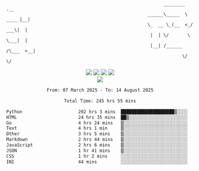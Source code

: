 ```
                                                           ________        .__ 
                                                     ______\_____  \  ____ |__|
                                                     \_  __ \_(__  <_/ ___\|  |
                                                      |  | \/       \  \___|  |
                                                      |__| /______  /\___  >__|
                                                                  \/     \/    
```

<div align="center">
  <img src="https://komarev.com/ghpvc/?username=r3ci&label=Profile%20views&color=000000&style=for-the-badge"/>
  <img src="https://img.shields.io/github/followers/R3CI?color=black&style=for-the-badge&logo=github&label=Follows"/>
  <img src="https://img.shields.io/github/stars/R3CI?color=black&style=for-the-badge&logo=github&label=Stars"/>
 
  <img src="https://github-widgetbox.vercel.app/api/profile?username=R3CI&data=followers,repositories,stars,commits&theme=rgb">
  <br>

  <img src="https://github-widgetbox.vercel.app/api/skills?languages=python,go,json&theme=rgb&includeNames=true">
  <br>
  
</p>

<!--START_SECTION:waka-->

```txt
From: 07 March 2025 - To: 14 August 2025

Total Time: 245 hrs 55 mins

Python                     202 hrs 3 mins  ████████████████████▒░░░░   81.15 %
HTML                       24 hrs 35 mins  ██▒░░░░░░░░░░░░░░░░░░░░░░   09.87 %
Go                         4 hrs 24 mins   ▒░░░░░░░░░░░░░░░░░░░░░░░░   01.77 %
Text                       4 hrs 1 min     ▒░░░░░░░░░░░░░░░░░░░░░░░░   01.62 %
Other                      3 hrs 5 mins    ▒░░░░░░░░░░░░░░░░░░░░░░░░   01.24 %
Markdown                   2 hrs 44 mins   ▒░░░░░░░░░░░░░░░░░░░░░░░░   01.10 %
JavaScript                 2 hrs 6 mins    ▒░░░░░░░░░░░░░░░░░░░░░░░░   00.84 %
JSON                       1 hr 41 mins    ▒░░░░░░░░░░░░░░░░░░░░░░░░   00.68 %
CSS                        1 hr 2 mins     ░░░░░░░░░░░░░░░░░░░░░░░░░   00.42 %
INI                        44 mins         ░░░░░░░░░░░░░░░░░░░░░░░░░   00.30 %
```

<!--END_SECTION:waka-->
